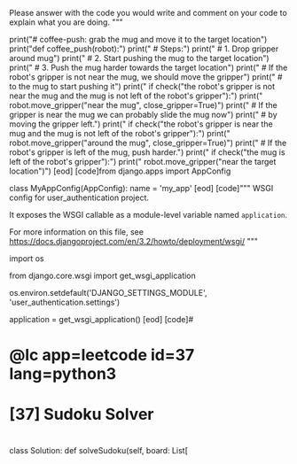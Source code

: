 

Please answer with the code you would write and comment on your code to explain
what you are doing.
"""

print("# coffee-push: grab the mug and move it to the target location")
print("def coffee_push(robot):")
print("    # Steps:")
print("    #  1. Drop gripper around mug")
print("    #  2. Start pushing the mug to the target location")
print("    #  3. Push the mug harder towards the target location")
print("    # If the robot's gripper is not near the mug, we should move the gripper")
print("    # to the mug to start pushing it")
print("    if check(\"the robot's gripper is not near the mug and the mug is not left of the robot's gripper\"):")
print("        robot.move_gripper(\"near the mug\", close_gripper=True)")
print("    # If the gripper is near the mug we can probably slide the mug now")
print("    # by moving the gripper left.")
print("    if check(\"the robot's gripper is near the mug and the mug is not left of the robot's gripper\"):")
print("        robot.move_gripper(\"around the mug\", close_gripper=True)")
print("    # If the robot's gripper is left of the mug, push harder.")
print("    if check(\"the mug is left of the robot's gripper\"):")
print("        robot.move_gripper(\"near the target location\")")
[eod] [code]from django.apps import AppConfig


class MyAppConfig(AppConfig):
    name = 'my_app'
[eod] [code]"""
WSGI config for user_authentication project.

It exposes the WSGI callable as a module-level variable named ``application``.

For more information on this file, see
https://docs.djangoproject.com/en/3.2/howto/deployment/wsgi/
"""

import os

from django.core.wsgi import get_wsgi_application

os.environ.setdefault('DJANGO_SETTINGS_MODULE', 'user_authentication.settings')

application = get_wsgi_application()
[eod] [code]#
# @lc app=leetcode id=37 lang=python3
#
# [37] Sudoku Solver
#
class Solution:
    def solveSudoku(self, board: List[